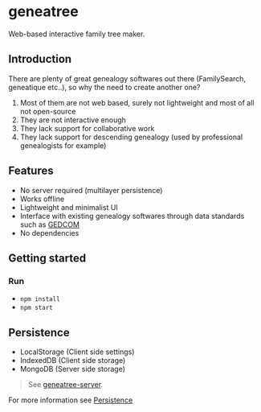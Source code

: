# geneatree

Web-based interactive family tree maker.

## Introduction

There are plenty of great genealogy softwares out there (FamilySearch, geneatique etc..), so why the need to create another one?

1. Most of them are not web based, surely not lightweight and most of all not open-source
2. They are not interactive enough
3. They lack support for collaborative work
4. They lack support for descending genealogy (used by professional genealogists for example)

## Features

- No server required (multilayer persistence)
- Works offline
- Lightweight and minimalist UI 
- Interface with existing genealogy softwares through data standards such as [GEDCOM](https://www.gedcom.org/gedcom.html)
- No dependencies

## Getting started

### Run

- ```npm install```
- ```npm start```

## Persistence

- LocalStorage (Client side settings)
- IndexedDB (Client side storage)
- MongoDB (Server side storage) 
> See [geneatree-server](https://github.com/thoughtsunificator/geneatree-server).

For more information see [Persistence](./src/persistence)
